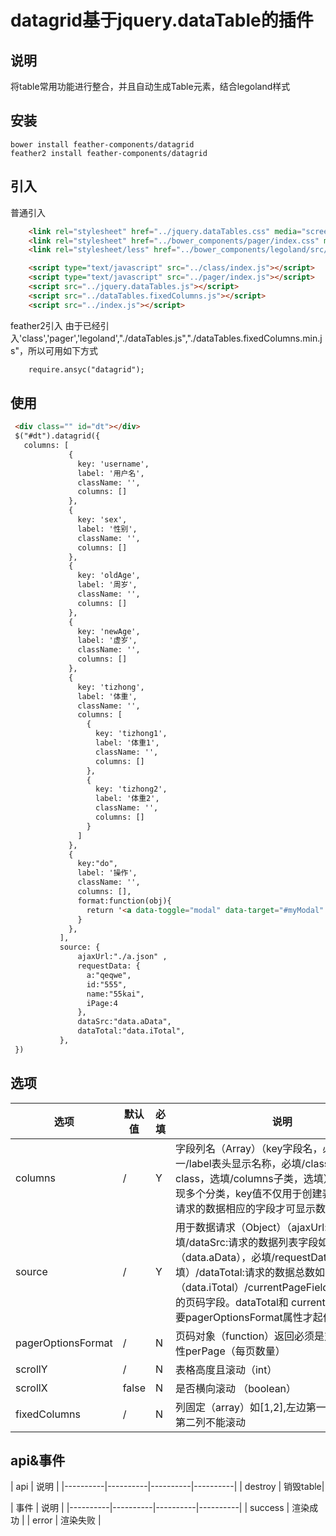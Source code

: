 # datagrid基于jquery.dataTable的插件

## 说明
将table常用功能进行整合，并且自动生成Table元素，结合legoland样式

## 安装
    bower install feather-components/datagrid 
    feather2 install feather-components/datagrid 
    
## 引入
普通引入

```html
    <link rel="stylesheet" href="../jquery.dataTables.css" media="screen" title="no title" charset="utf-8">
    <link rel="stylesheet" href="../bower_components/pager/index.css" media="screen" title="no title" charset="utf-8">
    <link rel="stylesheet/less" href="../bower_components/legoland/src/legoland.css" media="screen" title="no title" charset="utf-8">

    <script type="text/javascript" src="../class/index.js"></script>
    <script type="text/javascript" src="../pager/index.js"></script>
    <script src="../jquery.dataTables.js"></script>
    <script src="../dataTables.fixedColumns.js"></script>
    <script src="../index.js"></script>
```

feather2引入
由于已经引入'class','pager','legoland',"./dataTables.js","./dataTables.fixedColumns.min.js"，所以可用如下方式
```html
    require.ansyc("datagrid");

```


## 使用
```html
 <div class="" id="dt"></div>
 $("#dt").datagrid({
   columns: [
             {
               key: 'username',
               label: '用户名',
               className: '',
               columns: []
             },
             {
               key: 'sex',
               label: '性别',
               className: '',
               columns: []
             },
             {
               key: 'oldAge',
               label: '周岁',
               className: '',
               columns: []
             },
             {
               key: 'newAge',
               label: '虚岁',
               className: '',
               columns: []
             },
             {
               key: 'tizhong',
               label: '体重',
               className: '',
               columns: [
                 {
                   key: 'tizhong1',
                   label: '体重1',
                   className: '',
                   columns: []
                 },
                 {
                   key: 'tizhong2',
                   label: '体重2',
                   className: '',
                   columns: []
                 }
               ]
             },
             {
               key:"do",
               label: '操作',
               className: '',
               columns: [],
               format:function(obj){
                 return '<a data-toggle="modal" data-target="#myModal"  data-title="1"  class="btn btn-success" href="#"><i class="icon-edit icon-white"></i>修改</a>' +'&nbsp;&nbsp;'+'<a   data-title="2"  class="btn btn-danger" href="#"><i class="icon-user icon-white"></i>删除</a>';
               }
             },
           ],
           source: {
               ajaxUrl:"./a.json" ,
               requestData: {
                 a:"qeqwe",
                 id:"555",
                 name:"55kai",
                 iPage:4
               },
               dataSrc:"data.aData",
               dataTotal:"data.iTotal",
           },
 })
```

## 选项

| 选项 | 默认值 | 必填 | 说明 |
|----------|----------|----------|----------|
| columns | / | Y | 字段列名（Array）（key字段名，必填且唯一/label表头显示名称，必填/className样式class，选填/columns子类，选填），该字段可实现多个分类，key值不仅用于创建表头，还对应请求的数据相应的字段才可显示数据|
| source | / | Y | 用于数据请求（Object）（ajaxUrl:请求路径，必填/dataSrc:请求的数据列表字段如（data.aData），必填/requestData:请求对象,选填）/dataTotal:请求的数据总数如（data.iTotal）/currentPageField:requestData的页码字段。dataTotal和 currentPageField需要pagerOptionsFormat属性才起作用|
| pagerOptionsFormat | / | N | 页码对象（function）返回必须是对象，且有属性perPage（每页数量） |
| scrollY | / | N | 表格高度且滚动（int） |
| scrollX | false | N | 是否横向滚动 （boolean）|
| fixedColumns | /| N | 列固定（array）如[1,2],左边第一列，右边第一第二列不能滚动 |

## api&事件

| api | 说明 |
|----------|----------|----------|----------|
| destroy | 销毁table|

| 事件 | 说明 |
|----------|----------|----------|----------|
| success | 渲染成功 |
| error | 渲染失败 |




